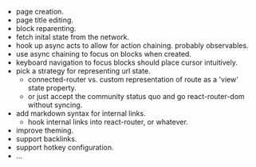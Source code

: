 * page creation.
* page title editing.
* block reparenting.
* fetch inital state from the network.
* hook up async acts to allow for action chaining. probably observables.
* use async chaining to focus on blocks when created.
* keyboard navigation to focus blocks should place cursor intuitively.
* pick a strategy for representing url state.
  * connected-router vs. custom representation of route as a 'view' state property.
  * or just accept the community status quo and go react-router-dom without syncing.
* add markdown syntax for internal links.
  * hook internal links into react-router, or whatever.
* improve theming.
* support backlinks.
* support hotkey configuration.
* ...
